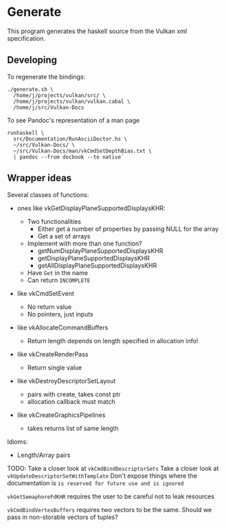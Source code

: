 # Generate

This program generates the haskell source from the Vulkan xml specification. 

## Developing

To regenerate the  bindings:

```
./generate.sh \
  /home/j/projects/vulkan/src/ \
  /home/j/projects/vulkan/vulkan.cabal \
  /home/j/src/Vulkan-Docs
```

To see Pandoc's representation of a man page

```
runhaskell \
  src/Documentation/RunAsciiDoctor.hs \
  ~/src/Vulkan-Docs/ \
  ~/src/Vulkan-Docs/man/vkCmdSetDepthBias.txt \
  | pandoc --from docbook --to native`
```

## Wrapper ideas

Several classes of functions:

- ones like vkGetDisplayPlaneSupportedDisplaysKHR:
  - Two functionalities
    - Either get a number of properties by passing NULL for the array
    - Get a set of arrays
  - Implement with more than one function?
    - getNumDisplayPlaneSupportedDisplaysKHR
    - getDisplayPlaneSupportedDisplaysKHR
    - getAllDisplayPlaneSupportedDisplaysKHR
  - Have `Get` in the name
  - Can return `INCOMPLETE`


- like vkCmdSetEvent
  - No return value
  - No pointers, just inputs

- like vkAllocateCommandBuffers
  - Return length depends on length specified in allocation info!

- like vkCreateRenderPass
  - Return single value

- like vkDestroyDescriptorSetLayout
  - pairs with create, takes const ptr
  - allocation callback must match

- like vkCreateGraphicsPipelines
  - takes returns list of same length

Idioms:

- Length/Array pairs

TODO:
  Take a closer look at `vkCmdBindDescriptorSets`
  Take a closer look at `vkUpdateDescriptorSetWithTemplate`
  Don't expose things where the documentation is `is reserved for future use and is ignored`

`vkGetSemaphoreFdKHR` requires the user to be careful not to leak resources

`vkCmdBindVertexBuffers` requires two vectors to be the same. Should we pass in non-storable vectors of tuples?
